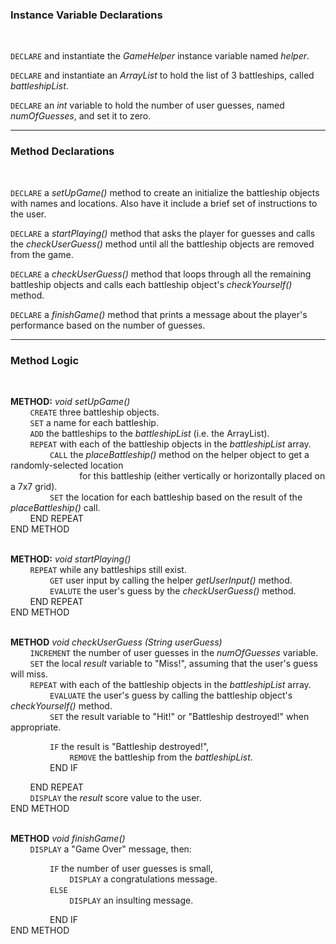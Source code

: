 ### Instance Variable Declarations
<br>  

`DECLARE` and instantiate the _GameHelper_ instance variable named _helper_.  

`DECLARE` and instantiate an _ArrayList_ to hold the list of 3 battleships, called _battleshipList_. 

`DECLARE` an _int_ variable to hold the number of user guesses, named _numOfGuesses_, and set it to zero.

---
### Method Declarations
<br>

`DECLARE` a _setUpGame()_ method to create an initialize the battleship objects with names and locations.
Also have it include a brief set of instructions to the user.  

`DECLARE` a _startPlaying()_ method that asks the player for guesses and calls the _checkUserGuess()_ method until all
the battleship objects are removed from the game.  

`DECLARE` a _checkUserGuess()_ method that loops through all the remaining battleship objects and calls each battleship
object's _checkYourself()_ method. 
  
`DECLARE` a _finishGame()_ method that prints a message about the player's performance based on the number of guesses.

---
### Method Logic
<br>

**METHOD:** _void setUpGame()_  
&nbsp; &nbsp; &nbsp; &nbsp;
`CREATE` three battleship objects.  
&nbsp; &nbsp; &nbsp; &nbsp;
`SET` a name for each battleship.  
&nbsp; &nbsp; &nbsp; &nbsp;
`ADD` the battleships to the _battleshipList_ (i.e. the ArrayList).   
&nbsp; &nbsp; &nbsp; &nbsp;
`REPEAT` with each of the battleship objects in the _battleshipList_ array.  
&nbsp; &nbsp; &nbsp; &nbsp; &nbsp; &nbsp; &nbsp; &nbsp;
`CALL` the _placeBattleship()_ method on the helper object to get a randomly-selected location  
&nbsp; &nbsp; &nbsp; &nbsp;&nbsp; &nbsp; &nbsp; &nbsp;&nbsp; &nbsp; &nbsp; &nbsp;&nbsp; &nbsp; &nbsp;&nbsp;
for this battleship (either vertically or horizontally placed on a 7x7 grid).  
&nbsp; &nbsp; &nbsp; &nbsp; &nbsp; &nbsp; &nbsp; &nbsp;
`SET` the location for each battleship based on the result of the _placeBattleship()_ call.  
&nbsp; &nbsp; &nbsp; &nbsp;
END REPEAT  
END METHOD  
<br>

**METHOD:** _void startPlaying()_  
&nbsp; &nbsp; &nbsp; &nbsp;
`REPEAT` while any battleships still exist.  
&nbsp; &nbsp; &nbsp; &nbsp; &nbsp; &nbsp; &nbsp; &nbsp;
`GET` user input by calling the helper _getUserInput()_ method.  
&nbsp; &nbsp; &nbsp; &nbsp; &nbsp; &nbsp; &nbsp; &nbsp;
`EVALUTE` the user's guess by the _checkUserGuess()_ method.  
&nbsp; &nbsp; &nbsp; &nbsp;
END REPEAT  
END METHOD  
<br>  

**METHOD** _void checkUserGuess (String userGuess)_  
&nbsp; &nbsp; &nbsp; &nbsp;
`INCREMENT` the number of user guesses in the _numOfGuesses_ variable.  
&nbsp; &nbsp; &nbsp; &nbsp;
`SET` the local _result_ variable to "Miss!", assuming that the user's guess will miss.  
&nbsp; &nbsp; &nbsp; &nbsp;
`REPEAT` with each of the battleship objects in the _battleshipList_ array.  
&nbsp; &nbsp; &nbsp; &nbsp; &nbsp; &nbsp; &nbsp; &nbsp;
`EVALUATE` the user's guess by calling the battleship object's _checkYourself()_ method.  
&nbsp; &nbsp; &nbsp; &nbsp; &nbsp; &nbsp; &nbsp; &nbsp;
`SET` the result variable to "Hit!" or "Battleship destroyed!" when appropriate. 

&nbsp; &nbsp; &nbsp; &nbsp; &nbsp; &nbsp; &nbsp; &nbsp;
`IF` the result is "Battleship destroyed!",  
&nbsp; &nbsp; &nbsp; &nbsp; &nbsp; &nbsp; &nbsp; &nbsp; &nbsp; &nbsp; &nbsp; &nbsp;
`REMOVE` the battleship from the _battleshipList_.  
&nbsp; &nbsp; &nbsp; &nbsp; &nbsp; &nbsp; &nbsp; &nbsp;
END IF  

&nbsp; &nbsp; &nbsp; &nbsp;
END REPEAT  
&nbsp; &nbsp; &nbsp; &nbsp;
`DISPLAY` the _result_ score value to the user.  
END METHOD  
<br>

**METHOD** _void finishGame()_  
&nbsp; &nbsp; &nbsp; &nbsp;
`DISPLAY` a "Game Over" message, then:  

&nbsp; &nbsp; &nbsp; &nbsp; &nbsp; &nbsp; &nbsp; &nbsp;
`IF` the number of user guesses is small,  
&nbsp; &nbsp; &nbsp; &nbsp; &nbsp; &nbsp; &nbsp; &nbsp; &nbsp; &nbsp; &nbsp; &nbsp;
`DISPLAY` a congratulations message.  
&nbsp; &nbsp; &nbsp; &nbsp; &nbsp; &nbsp; &nbsp; &nbsp;
`ELSE`  
&nbsp; &nbsp; &nbsp; &nbsp; &nbsp; &nbsp; &nbsp; &nbsp; &nbsp; &nbsp; &nbsp; &nbsp;
`DISPLAY` an insulting message.  

&nbsp; &nbsp; &nbsp; &nbsp; &nbsp; &nbsp; &nbsp; &nbsp;
END IF  
END METHOD